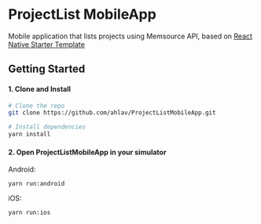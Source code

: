 # ProjectList MobileApp

Mobile application that lists projects using Memsource API, based on [React Native Starter Template](https://github.com/flatlogic/react-native-starter)

## Getting Started

#### 1. Clone and Install

```bash
# Clone the repo
git clone https://github.com/ahlav/ProjectListMobileApp.git

# Install dependencies
yarn install
```

#### 2. Open ProjectListMobileApp in your simulator

Android:
```
yarn run:android
```

iOS:
```
yarn run:ios
```
